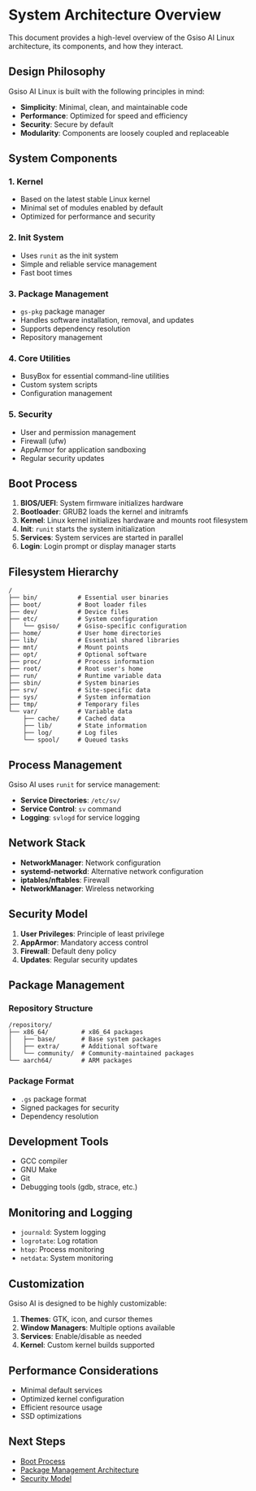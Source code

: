 # System Architecture Overview

This document provides a high-level overview of the Gsiso AI Linux architecture, its components, and how they interact.

## Design Philosophy

Gsiso AI Linux is built with the following principles in mind:

- **Simplicity**: Minimal, clean, and maintainable code
- **Performance**: Optimized for speed and efficiency
- **Security**: Secure by default
- **Modularity**: Components are loosely coupled and replaceable

## System Components

### 1. Kernel
- Based on the latest stable Linux kernel
- Minimal set of modules enabled by default
- Optimized for performance and security

### 2. Init System
- Uses `runit` as the init system
- Simple and reliable service management
- Fast boot times

### 3. Package Management
- `gs-pkg` package manager
- Handles software installation, removal, and updates
- Supports dependency resolution
- Repository management

### 4. Core Utilities
- BusyBox for essential command-line utilities
- Custom system scripts
- Configuration management

### 5. Security
- User and permission management
- Firewall (ufw)
- AppArmor for application sandboxing
- Regular security updates

## Boot Process

1. **BIOS/UEFI**: System firmware initializes hardware
2. **Bootloader**: GRUB2 loads the kernel and initramfs
3. **Kernel**: Linux kernel initializes hardware and mounts root filesystem
4. **Init**: `runit` starts the system initialization
5. **Services**: System services are started in parallel
6. **Login**: Login prompt or display manager starts

## Filesystem Hierarchy

```
/
├── bin/           # Essential user binaries
├── boot/          # Boot loader files
├── dev/           # Device files
├── etc/           # System configuration
│   └── gsiso/     # Gsiso-specific configuration
├── home/          # User home directories
├── lib/           # Essential shared libraries
├── mnt/           # Mount points
├── opt/           # Optional software
├── proc/          # Process information
├── root/          # Root user's home
├── run/           # Runtime variable data
├── sbin/          # System binaries
├── srv/           # Site-specific data
├── sys/           # System information
├── tmp/           # Temporary files
└── var/           # Variable data
    ├── cache/     # Cached data
    ├── lib/       # State information
    ├── log/       # Log files
    └── spool/     # Queued tasks
```

## Process Management

Gsiso AI uses `runit` for service management:

- **Service Directories**: `/etc/sv/`
- **Service Control**: `sv` command
- **Logging**: `svlogd` for service logging

## Network Stack

- **NetworkManager**: Network configuration
- **systemd-networkd**: Alternative network configuration
- **iptables/nftables**: Firewall
- **NetworkManager**: Wireless networking

## Security Model

1. **User Privileges**: Principle of least privilege
2. **AppArmor**: Mandatory access control
3. **Firewall**: Default deny policy
4. **Updates**: Regular security updates

## Package Management

### Repository Structure
```
/repository/
├── x86_64/         # x86_64 packages
│   ├── base/       # Base system packages
│   ├── extra/      # Additional software
│   └── community/  # Community-maintained packages
└── aarch64/        # ARM packages
```

### Package Format
- `.gs` package format
- Signed packages for security
- Dependency resolution

## Development Tools

- GCC compiler
- GNU Make
- Git
- Debugging tools (gdb, strace, etc.)

## Monitoring and Logging

- `journald`: System logging
- `logrotate`: Log rotation
- `htop`: Process monitoring
- `netdata`: System monitoring

## Customization

Gsiso AI is designed to be highly customizable:

1. **Themes**: GTK, icon, and cursor themes
2. **Window Managers**: Multiple options available
3. **Services**: Enable/disable as needed
4. **Kernel**: Custom kernel builds supported

## Performance Considerations

- Minimal default services
- Optimized kernel configuration
- Efficient resource usage
- SSD optimizations

## Next Steps

- [Boot Process](boot-process.md)
- [Package Management Architecture](package-management.md)
- [Security Model](security-model.md)
